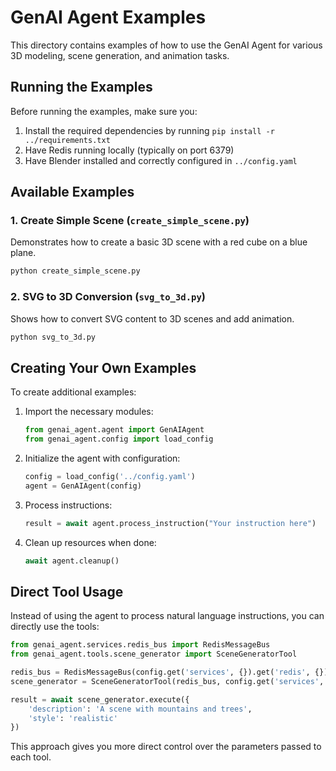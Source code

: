 # GenAI Agent Examples

This directory contains examples of how to use the GenAI Agent for various 3D modeling, scene generation, and animation tasks.

## Running the Examples

Before running the examples, make sure you:

1. Install the required dependencies by running `pip install -r ../requirements.txt`
2. Have Redis running locally (typically on port 6379)
3. Have Blender installed and correctly configured in `../config.yaml`

## Available Examples

### 1. Create Simple Scene (`create_simple_scene.py`)

Demonstrates how to create a basic 3D scene with a red cube on a blue plane.

```bash
python create_simple_scene.py
```

### 2. SVG to 3D Conversion (`svg_to_3d.py`)

Shows how to convert SVG content to 3D scenes and add animation.

```bash
python svg_to_3d.py
```

## Creating Your Own Examples

To create additional examples:

1. Import the necessary modules:
   ```python
   from genai_agent.agent import GenAIAgent
   from genai_agent.config import load_config
   ```

2. Initialize the agent with configuration:
   ```python
   config = load_config('../config.yaml')
   agent = GenAIAgent(config)
   ```

3. Process instructions:
   ```python
   result = await agent.process_instruction("Your instruction here")
   ```

4. Clean up resources when done:
   ```python
   await agent.cleanup()
   ```

## Direct Tool Usage

Instead of using the agent to process natural language instructions, you can directly use the tools:

```python
from genai_agent.services.redis_bus import RedisMessageBus
from genai_agent.tools.scene_generator import SceneGeneratorTool

redis_bus = RedisMessageBus(config.get('services', {}).get('redis', {}))
scene_generator = SceneGeneratorTool(redis_bus, config.get('services', {}).get('blender', {}))

result = await scene_generator.execute({
    'description': 'A scene with mountains and trees',
    'style': 'realistic'
})
```

This approach gives you more direct control over the parameters passed to each tool.
